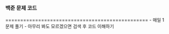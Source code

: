 <h3> 백준 문제 코드 </h3>
================================================
- 매일 1문제 풀기
- 아무리 봐도 모르겠으면 검색 후 코드 이해하기